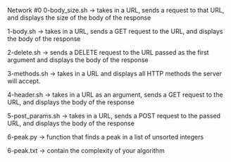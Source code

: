 Network #0
0-body_size.sh -> takes in a URL, sends a request to that URL, and displays the size of the body of the response

1-body.sh -> takes in a URL, sends a GET request to the URL, and displays the body of the response

2-delete.sh -> sends a DELETE request to the URL passed as the first argument and displays the body of the response

3-methods.sh -> takes in a URL and displays all HTTP methods the server will accept.

4-header.sh -> takes in a URL as an argument, sends a GET request to the URL, and displays the body of the response

5-post_params.sh -> takes in a URL, sends a POST request to the passed URL, and displays the body of the response

6-peak.py -> function that finds a peak in a list of unsorted integers

6-peak.txt -> contain the complexity of your algorithm
